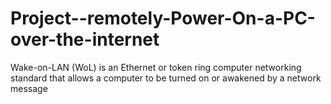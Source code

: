 # Project--remotely-Power-On-a-PC-over-the-internet
Wake-on-LAN (WoL) is an Ethernet or token ring computer networking standard that allows a computer to be turned on or awakened by a network message
